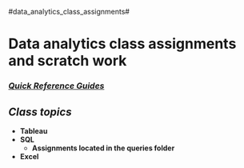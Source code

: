 #data_analytics_class_assignments#

# Data analytics class assignments and scratch work

### [*Quick Reference Guides*](https://github.com/adam-p/markdown-here/wiki/Markdown-Cheatsheet#links)

 ## *Class topics*
- **Tableau**
- **SQL**
    * **Assignments located in the queries folder**
- **Excel**

